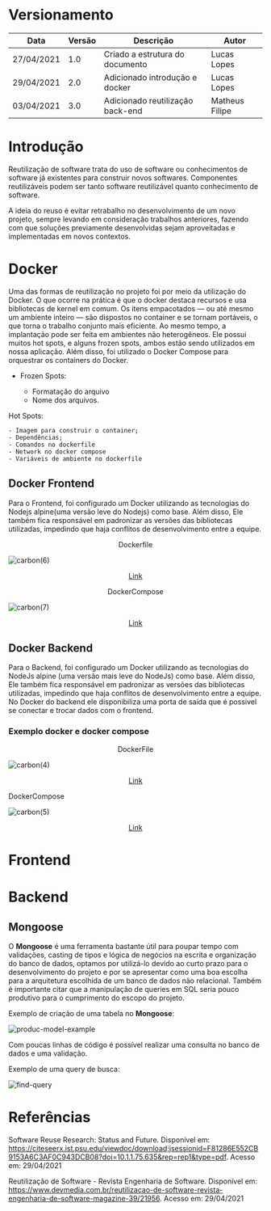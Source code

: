 # Versionamento

| Data       | Versão | Descrição                        | Autor          |
| ---------- | ------ | -------------------------------- | -------------- |
| 27/04/2021 | 1.0    | Criado a estrutura do documento  | Lucas Lopes    |
| 29/04/2021 | 2.0    | Adicionado introdução e docker   | Lucas Lopes    |
| 03/04/2021 | 3.0    | Adicionado reutilização back-end | Matheus Filipe |

# Introdução

Reutilização de software trata do uso de software ou conhecimentos de software já existentes para construir novos softwares. Componentes reutilizáveis podem ser tanto software reutilizável quanto conhecimento de software.

A ideia do reuso é evitar retrabalho no desenvolvimento de um novo projeto, sempre levando em consideração trabalhos anteriores, fazendo com que soluções previamente desenvolvidas sejam aproveitadas e implementadas em novos contextos.

# Docker

Uma das formas de reutilização no projeto foi por meio da utilização do Docker. O que ocorre na prática é que o docker destaca recursos e usa bibliotecas de kernel em comum. Os itens empacotados — ou até mesmo um ambiente inteiro — são dispostos no container e se tornam portáveis, o que torna o trabalho conjunto mais eficiente. Ao mesmo tempo, a implantação pode ser feita em ambientes não heterogêneos. Ele possui muitos hot spots, e alguns frozen spots, ambos estão sendo utilizados em nossa aplicação. Além disso, foi utilizado o Docker Compose para orquestrar os containers do Docker.

- Frozen Spots:

  - Formatação do arquivo
  - Nome dos arquivos.

Hot Spots:

    - Imagem para construir o container;
    - Dependências;
    - Comandos no dockerfile
    - Network no docker compose
    - Variáveis de ambiente no dockerfile

## Docker Frontend

Para o Frontend, foi configurado um Docker utilizando as tecnologias do Nodejs alpine(uma versão leve do Nodejs) como base. Além disso, Ele também fica responsável em padronizar as versões das bibliotecas utilizadas, impedindo que haja conflitos de desenvolvimento entre a equipe.

<p align="center"> Dockerfile </p>

![carbon(6)](https://user-images.githubusercontent.com/38164895/116637116-6fde4600-a939-11eb-885c-fcd02941ea34.png)

<p align="center"> <a href="https://github.com/UnBArqDsw2020-2/2020.2_G4-Meubrecho-frontend/blob/master/frontend/Dockerfile"> Link </a> </p>

<p align="center"> DockerCompose </p>

![carbon(7)](https://user-images.githubusercontent.com/38164895/116637217-ab791000-a939-11eb-9ef4-2afcf709c184.png)

<p align="center"> <a href="https://github.com/UnBArqDsw2020-2/2020.2_G4-Meubrecho-frontend/blob/master/frontend/docker-compose.yml"> Link </a> </p>

## Docker Backend

Para o Backend, foi configurado um Docker utilizando as tecnologias do NodeJs alpine (uma versão mais leve do NodeJs) como base. Além disso, Ele também fica responsável em padronizar as versões das bibliotecas utilizadas, impedindo que haja conflitos de desenvolvimento entre a equipe. No Docker do backend ele disponibiliza uma porta de saída que é possivel se conectar e trocar dados com o frontend.

### Exemplo docker e docker compose

<p align="center">DockerFile</p>

![carbon(4)](https://user-images.githubusercontent.com/38164895/116635410-15db8180-a935-11eb-89f9-157f15230a23.png)

<p align="center"> <a href="https://github.com/UnBArqDsw2020-2/2020.2_G4-Meubrecho-backend/blob/master/Dockerfile"> Link </a> </p>

<p align="justify"> DockerCompose </p>

![carbon(5)](https://user-images.githubusercontent.com/38164895/116635494-5509d280-a935-11eb-95de-c1f008088dd7.png)

<p align="center"> <a href="https://github.com/UnBArqDsw2020-2/2020.2_G4-Meubrecho-backend/blob/master/docker-compose.yaml"> Link </a> </p>

# Frontend

# Backend

## Mongoose

O <b>Mongoose</b> é uma ferramenta bastante útil para poupar tempo com validações, casting de tipos e lógica de negócios na escrita e organização do banco de dados, optamos por utilizá-lo devido ao curto prazo para o desenvolvimento do projeto e por se apresentar como uma boa escolha para a arquitetura escolhida de um banco de dados não relacional. Também é importante citar que a manipulação de queries em SQL seria pouco produtivo para o cumprimento do escopo do projeto.

Exemplo de criação de uma tabela no <b>Mongoose</b>:

![produc-model-example](https://i.imgur.com/8LaMVJa.png)

Com poucas linhas de código é possível realizar uma consulta no banco de dados e uma validação.

Exemplo de uma query de busca:

![find-query](https://i.imgur.com/IGuuJlH.png)

# Referências

Software Reuse Research: Status and Future. Disponível em: https://citeseerx.ist.psu.edu/viewdoc/download;jsessionid=F81286E552CB9153A6C3AF0C943DCB08?doi=10.1.1.75.635&rep=rep1&type=pdf. Acesso em: 29/04/2021

Reutilização de Software - Revista Engenharia de Software. Disponível em: https://www.devmedia.com.br/reutilizacao-de-software-revista-engenharia-de-software-magazine-39/21956. Acesso em: 29/04/2021
